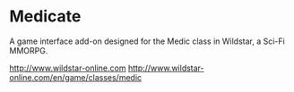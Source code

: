 Medicate
========

A game interface add-on designed for the Medic class in Wildstar, a Sci-Fi MMORPG.

http://www.wildstar-online.com
http://www.wildstar-online.com/en/game/classes/medic
